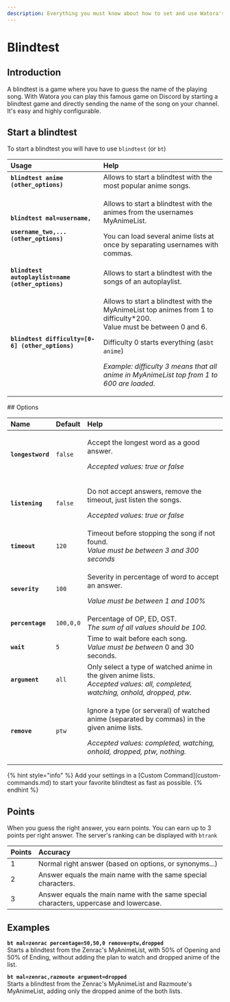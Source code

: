 ```yaml
---
description: Everything you must know about how to set and use Watora's blindtest.
---
```


# Blindtest

## Introduction

A blindtest is a game where you have to guess the name of the playing song. With Watora you can play this famous game on Discord by starting a blindtest game and directly sending the name of the song on your channel. It's easy and highly configurable.

## Start a blindtest

To start a blindtest you will have to use `blindtest` \(or `bt`\)

<table>
  <thead>
    <tr>
      <th style="text-align:left">Usage</th>
      <th style="text-align:left">Help</th>
    </tr>
  </thead>
  <tbody>
    <tr>
      <td style="text-align:left"><b><code>blindtest anime (other_options)</code></b>
      </td>
      <td style="text-align:left">Allows to start a blindtest with the most popular anime songs.</td>
    </tr>
    <tr>
      <td style="text-align:left">
        <p><b><code>blindtest mal=username,</code></b>
        </p>
        <p><b><code>username_two,... (other_options)</code></b>
        </p>
      </td>
      <td style="text-align:left">
        <p>Allows to start a blindtest with the animes from the usernames MyAnimeList.</p>
        <p>You can load several anime lists at once by separating usernames with
          commas.</p>
      </td>
    </tr>
    <tr>
      <td style="text-align:left"><b><code>blindtest autoplaylist=name (other_options)</code></b>
      </td>
      <td style="text-align:left">Allows to start a blindtest with the songs of an autoplaylist.</td>
    </tr>
    <tr>
      <td style="text-align:left"><b><code>blindtest difficulty=[0-6] (other_options)</code></b>
      </td>
      <td style="text-align:left">
        <p>Allows to start a blindtest with the MyAnimeList top animes from 1 to
          difficulty*200.
          <br />Value must be between 0 and 6.</p>
        <p>Difficulty 0 starts everything (as<code>bt anime</code>)</p>
        <p><em>Example: difficulty 3 means that all anime in MyAnimeList top from 1 to 600 are loaded.</em>
        </p>
      </td>
    </tr>
  </tbody>
</table>## Options

<table>
  <thead>
    <tr>
      <th style="text-align:left">Name</th>
      <th style="text-align:left">Default</th>
      <th style="text-align:left">Help</th>
    </tr>
  </thead>
  <tbody>
    <tr>
      <td style="text-align:left"><b><code>longestword</code></b>
      </td>
      <td style="text-align:left"><code>false</code>
      </td>
      <td style="text-align:left">
        <p>Accept the longest word as a good answer.</p>
        <p><em>Accepted values: true or false</em>
        </p>
      </td>
    </tr>
    <tr>
      <td style="text-align:left"><b><code>listening</code></b>
      </td>
      <td style="text-align:left"><code>false</code>
      </td>
      <td style="text-align:left">
        <p>Do not accept answers, remove the timeout, just listen the songs.</p>
        <p><em>Accepted values: true or false</em>
        </p>
      </td>
    </tr>
    <tr>
      <td style="text-align:left"><b><code>timeout</code></b>
      </td>
      <td style="text-align:left"><code>120</code>
      </td>
      <td style="text-align:left">Timeout before stopping the song if not found.
        <br /><em>Value must be between 3 and 300 seconds</em>
      </td>
    </tr>
    <tr>
      <td style="text-align:left"><b><code>severity</code></b>
      </td>
      <td style="text-align:left"><code>100</code>
      </td>
      <td style="text-align:left">
        <p>Severity in percentage of word to accept an answer.</p>
        <p><em>Value must be between 1 and 100%</em>
        </p>
      </td>
    </tr>
    <tr>
      <td style="text-align:left"><b><code>percentage</code></b>
      </td>
      <td style="text-align:left"><code>100,0,0</code>
      </td>
      <td style="text-align:left">Percentage of OP, ED, OST.
        <br /><em>The sum of all values should be 100.</em>
      </td>
    </tr>
    <tr>
      <td style="text-align:left"><b><code>wait</code></b>
      </td>
      <td style="text-align:left"><code>5</code>
      </td>
      <td style="text-align:left">Time to wait before each song.
        <br /><em>Value must be between</em> 0 and 30 seconds.</td>
    </tr>
    <tr>
      <td style="text-align:left"><b><code>argument</code></b>
      </td>
      <td style="text-align:left"><code>all</code>
      </td>
      <td style="text-align:left">Only select a type of watched anime in the given anime lists.
        <br /><em>Accepted values: all, completed, watching, onhold, dropped, ptw.</em>
      </td>
    </tr>
    <tr>
      <td style="text-align:left"><b><code>remove</code></b>
      </td>
      <td style="text-align:left"><code>ptw</code>
      </td>
      <td style="text-align:left">
        <p>Ignore a type (or serveral) of watched anime (separated by commas) in
          the given anime lists.</p>
        <p><em>Accepted values: completed, watching, onhold, dropped, ptw, nothing.</em>
        </p>
      </td>
    </tr>
  </tbody>
</table>{% hint style="info" %}
Add your settings in a [Custom Command](custom-commands.md) to start your favorite blindtest as fast as possible.
{% endhint %}

## Points

When you guess the right answer, you earn points. You can earn up to 3 points per right answer. The server's ranking can be displayed with `btrank`

| Points | Accuracy |
| :--- | :--- |
| 1 | Normal right answer \(based on options, or synonyms...\) |
| 2 | Answer equals the main name with the same special characters. |
| 3 | Answer equals the main name with the same special characters, uppercase and lowercase. |

## Examples

**`bt mal=zenrac percentage=50,50,0 remove=ptw,dropped`**  
Starts a blindtest from the Zenrac's MyAnimeList, with 50% of Opening and 50% of Ending, without adding the plan to watch and dropped anime of the list.  


**`bt mal=zenrac,razmoute argument=dropped`**  
Starts a blindtest from the Zenrac's MyAnimeList and Razmoute's MyAnimeList, adding only the dropped anime of the both lists.

